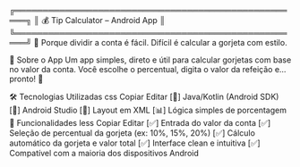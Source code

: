 ╔════════════════════════════════════════════════════╗
║         💰 Tip Calculator – Android App           ║
╚════════════════════════════════════════════════════╝
🧮 Porque dividir a conta é fácil. Difícil é calcular a gorjeta com estilo.

📱 Sobre o App
Um app simples, direto e útil para calcular gorjetas com base no valor da conta.
Você escolhe o percentual, digita o valor da refeição e... pronto! 💸

🛠️ Tecnologias Utilizadas
css
Copiar
Editar
[📐] Java/Kotlin (Android SDK)
[🧱] Android Studio
[🎨] Layout em XML
[📊] Lógica simples de porcentagem
🎯 Funcionalidades
less
Copiar
Editar
[✅] Entrada do valor da conta
[✅] Seleção de percentual da gorjeta (ex: 10%, 15%, 20%)
[✅] Cálculo automático da gorjeta e valor total
[✅] Interface clean e intuitiva
[✅] Compatível com a maioria dos dispositivos Android
